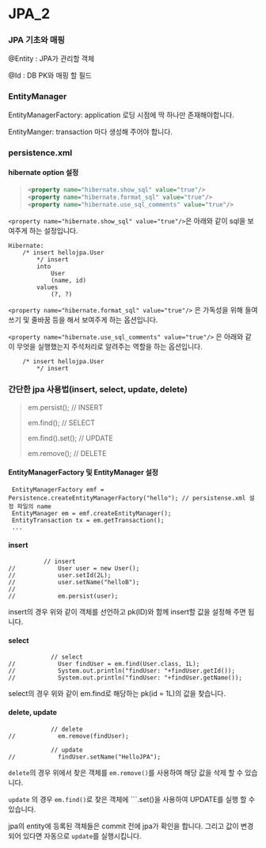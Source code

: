 # JPA_2

### JPA 기초와 매핑

@Entity : JPA가 관리할 객체

@Id : DB PK와 매핑 할 필드



### EntityManager

EntityManagerFactory: application 로딩 시점에 딱 하나만 존재해야합니다.

EntityManger: transaction 마다 생성해 주어야 합니다.



### persistence.xml 

#### hibernate option 설정

> ```xml
> <property name="hibernate.show_sql" value="true"/>
> <property name="hibernate.format_sql" value="true"/>
> <property name="hibernate.use_sql_comments" value="true"/>
> ```
>
> 

```<property name="hibernate.show_sql" value="true"/>```은 아래와 같이 sql을 보여주게 하는 설정입니다.

```ㅉ
Hibernate: 
    /* insert hellojpa.User
        */ insert 
        into
            User
            (name, id) 
        values
            (?, ?)
```

```<property name="hibernate.format_sql" value="true"/>``` 은 가독성을 위해 들여쓰기 및 줄바꿈 등을 해서 보여주게 하는 옵션입니다.

```<property name="hibernate.use_sql_comments" value="true"/>``` 은 아래와 같이 무엇을 실행했는지 주석처리로 알려주는 역할을 하는 옵션입니다.

```
    /* insert hellojpa.User
        */ insert 
```



### 간단한 jpa 사용법(insert, select, update,  delete)

> em.persist(); // INSERT
>
> em.find();	// SELECT
>
> em.find().set<COLUMN>();	// UPDATE
>
> em.remove();	// DELETE

#### EntityManagerFactory 및 EntityManager 설정

```
 EntityManagerFactory emf = Persistence.createEntityManagerFactory("hello"); // persistense.xml 설정 파일의 name
 EntityManager em = emf.createEntityManager();
 EntityTransaction tx = em.getTransaction();
 ...
```

#### insert

```
		  // insert
//            User user = new User();
//            user.setId(2L);
//            user.setName("helloB");
//
//            em.persist(user);
```

insert의 경우 위와 같이 객체를 선언하고 pk(ID)와 함께 insert할 값을 설정해 주면 됩니다.

#### select

```
			// select
//            User findUser = em.find(User.class, 1L);
//            System.out.println("findUser: "+findUser.getId());
//            System.out.println("findUser: "+findUser.getName());

```

select의 경우 위와 같이 em.find로 해당하는 pk(id = 1L)의 값을 찾습니다.

#### delete, update

```
			// delete
//            em.remove(findUser);

            // update
//            findUser.setName("HelloJPA");

```

```delete```의 경우 위에서 찾은 객체를 ```em.remove()```를 사용하여 해당 값을 삭제 할 수 있습니다.

```update``` 의 경우 ```em.find()```로 찾은 객체에 ```.set<COLUMN>()을 사용하여 UPDATE를 실행 할 수 있습니다.

jpa의 entity에 등록된 객체들은 commit 전에 jpa가 확인을 합니다. 그리고 값이 변경 되어 있다면 자동으로 ```update```를 실행시킵니다.


